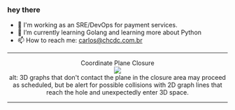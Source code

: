 ### hey there 

- :telescope: I'm working as an SRE/DevOps for payment services.
- :seedling: I’m currently learning Golang and learning more about Python
- :mailbox: How to reach me: carlos@chcdc.com.br

---


<!-- xkcd -->
<p align="center">Coordinate Plane Closure</br><img src="https://imgs.xkcd.com/comics/coordinate_plane_closure.png"></br>alt: 3D graphs that don't contact the plane in the closure area may proceed as scheduled, but be alert for possible collisions with 2D graph lines that reach the hole and unexpectedly enter 3D space.</br></p></table></p> 


<!-- xkcd -->
---
